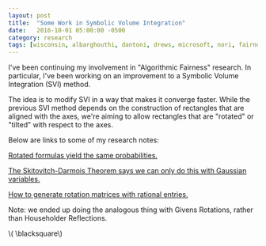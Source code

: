 ```yaml
---
layout: post
title:  "Some Work in Symbolic Volume Integration"
date:   2016-10-01 05:00:00 -0500
category: research 
tags: [wisconsin, albarghouthi, dantoni, drews, microsoft, nori, fairness] 
---
```


I've been continuing my involvement in "Algorithmic Fairness" research.
In particular, I've been working on an improvement to a Symbolic
Volume Integration (SVI) method.

The idea is to modify SVI in a way that makes it converge
faster. While the previous SVI method depends on the construction of rectangles
that are aligned with the axes, we're aiming to allow rectangles that
are "rotated" or "tilted" with respect to the axes.

Below are links to some of my research notes:

[Rotated formulas yield the same probabilities.]({{site.url}}/assets/research-notes/tilt-equivalence.pdf)

[The Skitovitch-Darmois Theorem says we can only do this with Gaussian variables.]({{site.url}}/assets/research-notes/skitovitch-darmois.pdf)

[How to generate rotation matrices with rational entries.]({{site.url}}/assets/research-notes/rational-householder.pdf)

Note: we ended up doing the analogous thing with Givens Rotations, rather than Householder Reflections.

\\( \blacksquare\\)  

